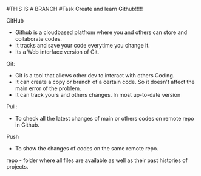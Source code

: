#THIS IS A BRANCH
#Task Create and learn Github!!!!!

GitHub 
- Github is a cloudbased platfrom where you and others can store and collaborate codes.
- It tracks and save your code everytime you change it.
- Its a Web interface version of Git.

Git: 
- Git is a tool that allows other dev to interact with others Coding.
- It can create a copy or branch of a certain code. So it doesn't affect the main error of the problem.
- It can track yours and others changes. In most up-to-date version

Pull:
- To check all the latest changes of main or others codes on remote repo in Github.

Push
- To show the changes of codes on the same remote repo.



repo - folder where all files are available as well as their past histories of projects.

